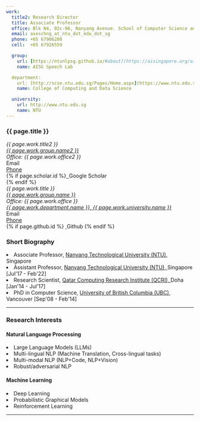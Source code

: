 ```yaml
---
work:
  title2: Research Director
  title: Associate Professor
  office: Blk N4, 02c-96, Nanyang Avenue. School of Computer Science and Engineering. Nanyang Technological University,Singapore 639798
  email: aseschng_at_ntu_dot_edu_dot_sg 
  phone: +65 67906200
  cell:  +65 67926559

  group:
    url: [https://ntunlpsg.github.io/#about](https://aisingapore.org/aiproducts/speech-lab/)
    name: AISG Speech Lab

  department:
    url: [http://scse.ntu.edu.sg/Pages/Home.aspx](https://www.ntu.edu.sg/computing)
    name: College of Computing and Data Science

  university:
    url: http://www.ntu.edu.sg
    name: NTU
---
```


<div class="page-header">
  <div class="row">
    <div class="col-sm-12">
      <h3>{{ page.title }} </h3>
    </div>
  </div>

  <div class="row">
    <div class="col-sm-6">
      <address>
        {{ page.work.title2 }} <br/> 
        <a href="{{ page.work.group.url2 }}">{{ page.work.group.name2 }}</a><br/>
        Office: {{ page.work.office2 }}<br/>         
      </address>
    </div>
    <div class="col-sm-4">
      <a href="mailto:{{ page.work.email2 }}"><span class="glyphicon glyphicon-envelope"></span></a> Email<br/>
      <a href="tel:{{ page.work.phone2 }}"><span class="glyphicon glyphicon-phone"></span>Phone</a><br/>
      {% if page.scholar.id %}<a href="http://scholar.google.com/citations?user={{ page.scholar.id }}">
        <img src="img/ico/gs.png" alt=""/>
      </a> Google Scholar<br/>{% endif %}
    </div>
  </div>

  <div class="row">
    <div class="col-sm-6">
      <address>
        {{ page.work.title }}<br/>
        <a href="{{ page.work.group.url }}">{{ page.work.group.name }}</a><br/>
        Office: {{ page.work.office }}<br/> 
        <a href="{{ page.work.department.url }}">{{ page.work.department.name }}, </a> <a href="{{ page.work.university.url }}">{{ page.work.university.name }}</a> <br/> 
      </address>
    </div>
    <div class="col-sm-4">
      <a href="mailto:{{ page.work.email }}"><span class="glyphicon glyphicon-envelope"></span></a> Email<br/>
      <a href="tel:{{ page.work.phone }}"><span class="glyphicon glyphicon-phone"></span>Phone</a><br/>
      {% if page.github.id %} <a href="http://github.com/{{ page.github.id }}">
        <img src="img/ico/github_icon.png" alt=""/>
      </a> Github {% endif %}
    </div>
  </div>
</div>




<div class="row">
  <div class="col-sm-12">
    <h3> Short Biography </h3>
      <li> Associate Professor, <a href=http://www.ntu.edu.sg> Nanyang Technological University (NTU), </a>    Singapore </li>
      <li> Assistant Professor, <a href=http://www.ntu.edu.sg> Nanyang Technological University (NTU), </a>    Singapore [Jul'17 - Feb'22] </li>
      <li> Research Scientist,  <a href=http://qcri.qa/> Qatar Computing Research Institute (QCRI), </a> Doha [Jan'14 - Jul'17] </li>
      <li> PhD in Computer Science, <a href=https://www.cs.ubc.ca/> University of British Columbia (UBC),</a> Vancouver [Sep'08 - Feb'14] </li>
  </div>
</div>

<hr>


<div class="row">
  <div class="col-sm-12">
    <h3> Research Interests </h3>
  </div>
</div>

<div class="row">
  <div class="col-sm-6">
    <nlp>
      <h4> Natural Language Processing </h4>
      <li> Large Language Models (LLMs) </li>
      <li> Multi-lingual NLP (Machine Translation, Cross-lingual tasks) </li>
      <li> Multi-modal NLP  (NLP+Code, NLP+Vision) </li>
      <li> Robust/adversarial NLP  </li>
    </nlp>
  </div>
  <div class="col-sm-6">
    <ml>
      <h4> Machine Learning </h4>
      <li> Deep Learning </li>
      <li> Probabilistic Graphical Models </li>
      <li> Reinforcement Learning </li>
    </ml>
  </div>
</div>

<hr>
